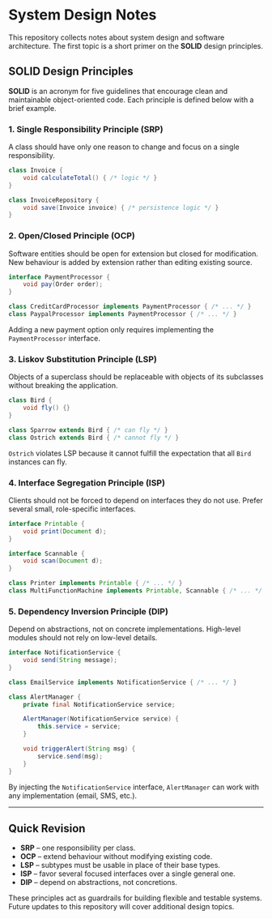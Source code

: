 # System Design Notes

This repository collects notes about system design and software architecture. The first topic is a short primer on the **SOLID** design principles.

## SOLID Design Principles

**SOLID** is an acronym for five guidelines that encourage clean and maintainable object-oriented code. Each principle is defined below with a brief example.

### 1. Single Responsibility Principle (SRP)
A class should have only one reason to change and focus on a single responsibility.

```java
class Invoice {
    void calculateTotal() { /* logic */ }
}

class InvoiceRepository {
    void save(Invoice invoice) { /* persistence logic */ }
}
```

### 2. Open/Closed Principle (OCP)
Software entities should be open for extension but closed for modification. New behaviour is added by extension rather than editing existing source.

```java
interface PaymentProcessor {
    void pay(Order order);
}

class CreditCardProcessor implements PaymentProcessor { /* ... */ }
class PaypalProcessor implements PaymentProcessor { /* ... */ }
```

Adding a new payment option only requires implementing the `PaymentProcessor` interface.

### 3. Liskov Substitution Principle (LSP)
Objects of a superclass should be replaceable with objects of its subclasses without breaking the application.

```java
class Bird {
    void fly() {}
}

class Sparrow extends Bird { /* can fly */ }
class Ostrich extends Bird { /* cannot fly */ }
```

`Ostrich` violates LSP because it cannot fulfill the expectation that all `Bird` instances can fly.

### 4. Interface Segregation Principle (ISP)
Clients should not be forced to depend on interfaces they do not use. Prefer several small, role-specific interfaces.

```java
interface Printable {
    void print(Document d);
}

interface Scannable {
    void scan(Document d);
}

class Printer implements Printable { /* ... */ }
class MultiFunctionMachine implements Printable, Scannable { /* ... */ }
```

### 5. Dependency Inversion Principle (DIP)
Depend on abstractions, not on concrete implementations. High-level modules should not rely on low-level details.

```java
interface NotificationService {
    void send(String message);
}

class EmailService implements NotificationService { /* ... */ }

class AlertManager {
    private final NotificationService service;

    AlertManager(NotificationService service) {
        this.service = service;
    }

    void triggerAlert(String msg) {
        service.send(msg);
    }
}
```

By injecting the `NotificationService` interface, `AlertManager` can work with any implementation (email, SMS, etc.).

---

## Quick Revision
- **SRP** – one responsibility per class.
- **OCP** – extend behaviour without modifying existing code.
- **LSP** – subtypes must be usable in place of their base types.
- **ISP** – favor several focused interfaces over a single general one.
- **DIP** – depend on abstractions, not concretions.

These principles act as guardrails for building flexible and testable systems. Future updates to this repository will cover additional design topics.
